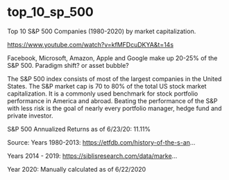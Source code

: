 # top_10_sp_500
Top 10 S&P 500 Companies (1980-2020) by market capitalization.

https://www.youtube.com/watch?v=kfMFDcuDKYA&t=14s

Facebook, Microsoft, Amazon, Apple and Google make up 20-25% of the S&P 500. Paradigm shift? or asset bubble? 

The S&P 500 index consists of most of the largest companies in the United States. The S&P market cap is 70 to 80% of the total US stock market capitalization. It is a commonly used benchmark for stock portfolio performance in America and abroad. Beating the performance of the S&P with less risk is the goal of nearly every portfolio manager, hedge fund and private investor.

S&P 500 Annualized Returns as of 6/23/20: 11.11%


Source:
Years 1980-2013: https://etfdb.com/history-of-the-s-an...

Years 2014 - 2019: https://siblisresearch.com/data/marke...

Year 2020: Manually calculated as of 6/22/2020
